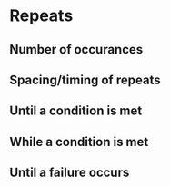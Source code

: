 # Repeats

## Number of occurances

## Spacing/timing of repeats

## Until a condition is met

## While a condition is met

## Until a failure occurs
